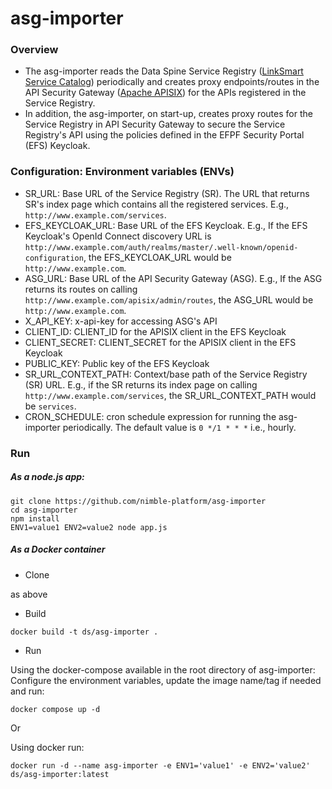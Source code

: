 # asg-importer

### Overview
- The asg-importer reads the Data Spine Service Registry ([LinkSmart Service Catalog](https://github.com/linksmart/service-catalog)) periodically and creates proxy endpoints/routes in the API Security Gateway ([Apache APISIX](https://github.com/apache/apisix)) for the APIs registered in the Service Registry. 
- In addition, the asg-importer, on start-up, creates proxy routes for the Service Registry in API Security Gateway to secure the Service Registry's API using the policies defined in the EFPF Security Portal (EFS) Keycloak.

### Configuration: Environment variables (ENVs)
- SR_URL: Base URL of the Service Registry (SR). The URL that returns SR's index page which contains all the registered services. E.g., `http://www.example.com/services`.
- EFS_KEYCLOAK_URL: Base URL of the EFS Keycloak. E.g., If the EFS Keycloak's OpenId Connect discovery URL is `http://www.example.com/auth/realms/master/.well-known/openid-configuration`, the EFS_KEYCLOAK_URL would be `http://www.example.com`.
- ASG_URL: Base URL of the API Security Gateway (ASG). E.g., If the ASG returns its routes on calling `http://www.example.com/apisix/admin/routes`, the ASG_URL would be `http://www.example.com`.
- X_API_KEY: x-api-key for accessing ASG's API
- CLIENT_ID: CLIENT_ID for the APISIX client in the EFS Keycloak
- CLIENT_SECRET: CLIENT_SECRET for the APISIX client in the EFS Keycloak
- PUBLIC_KEY: Public key of the EFS Keycloak
- SR_URL_CONTEXT_PATH: Context/base path of the Service Registry (SR) URL. E.g., if the SR returns its index page on calling `http://www.example.com/services`, the SR_URL_CONTEXT_PATH would be `services`.
- CRON_SCHEDULE: cron schedule expression for running the asg-importer periodically. The default value is `0 */1 * * *` i.e., hourly.

### Run
##### As a node.js app:
```
git clone https://github.com/nimble-platform/asg-importer
cd asg-importer
npm install
ENV1=value1 ENV2=value2 node app.js
```

##### As a Docker container
- Clone

as above

- Build

`docker build -t ds/asg-importer .`

- Run

Using the docker-compose available in the root directory of asg-importer: 
Configure the environment variables, update the image name/tag if needed and run:

`docker compose up -d`

Or

Using docker run:

`docker run -d --name asg-importer -e ENV1='value1' -e ENV2='value2' ds/asg-importer:latest`